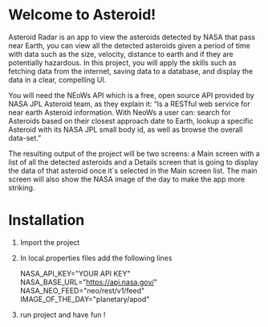# Welcome to Asteroid!

Asteroid Radar is an app to view the asteroids detected by NASA that pass near Earth, 
you can view all the detected asteroids given a period of time with data such as the size, 
velocity, distance to earth and if they are potentially hazardous. In this project, 
you will apply the skills such as fetching data from the internet, saving data to a database, 
and display the data in a clear, compelling UI.

You will need the NEoWs API which is a free, open source API provided by NASA JPL Asteroid team, 
as they explain it: “Is a RESTful web service for near earth Asteroid information. 
With NeoWs a user can: search for Asteroids based on their closest approach date to Earth, 
lookup a specific Asteroid with its NASA JPL small body id, as well as browse the overall data-set.”

The resulting output of the project will be two screens: 
a Main screen with a list of all the detected asteroids and a Details screen that is going 
to display the data of that asteroid once it´s selected in the Main screen list. 
The main screen will also show the NASA image of the day to make the app more striking.


# Installation

 1. Import the project 
 2. In local.properties files add the following lines

    NASA_API_KEY="YOUR API KEY"  
    NASA_BASE_URL="https://api.nasa.gov/"  
    NASA_NEO_FEED="neo/rest/v1/feed"  
    IMAGE_OF_THE_DAY="planetary/apod"

3. run project and have fun !
 